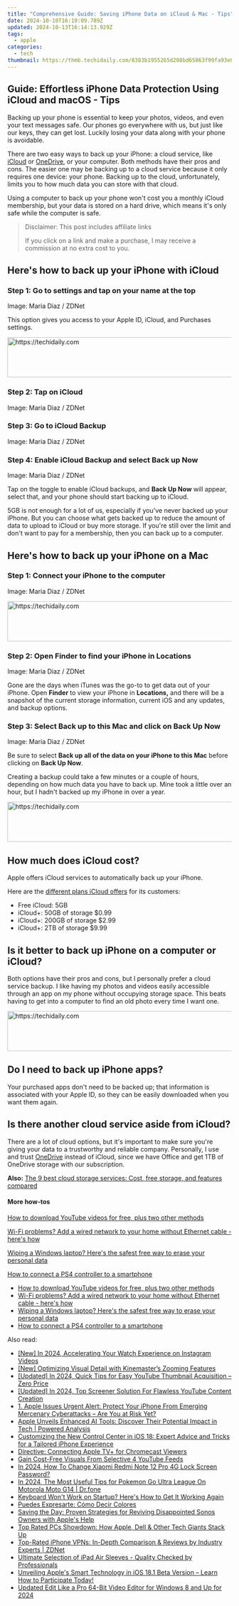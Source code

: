 ```yaml
---
title: "Comprehensive Guide: Saving iPhone Data on iCloud & Mac - Tips"
date: 2024-10-10T16:19:09.789Z
updated: 2024-10-13T16:14:13.929Z
tags:
  - apple
categories:
  - tech
thumbnail: https://thmb.techidaily.com/8383b1955265d208bd65863f99fa93e0506dbf01fc1cf31d37490fb679a3c33d.png
---
```


## Guide: Effortless iPhone Data Protection Using iCloud and macOS - Tips

Backing up your phone is essential to keep your photos, videos, and even your text messages safe. Our phones go everywhere with us, but just like our keys, they can get lost. Luckily losing your data along with your phone is avoidable. 

There are two easy ways to back up your iPhone: a cloud service, like [iCloud](https://apple.sjv.io/c/159047/435031/7613?&sharedId=zdnet&u=https%3A%2F%2Fwww.apple.com%2Ficloud%2F&subId1=zd-%5F%5FCOM%5FCLICK%5FID%5F%5F-dtp) or [OneDrive](https://www.microsoft.com/en-us/microsoft-365/onedrive/online-cloud-storage), or your computer. Both methods have their pros and cons. The easier one may be backing up to a cloud service because it only requires one device: your phone. Backing up to the cloud, unfortunately, limits you to how much data you can store with that cloud. 

Using a computer to back up your phone won't cost you a monthly iCloud membership, but your data is stored on a hard drive, which means it's only safe while the computer is safe. 

>  Disclaimer: This post includes affiliate links
>
>  If you click on a link and make a purchase, I may receive a commission at no extra cost to you.
>

## Here's how to back up your iPhone with iCloud

### Step 1: Go to settings and tap on your name at the top

Image: Maria Diaz / ZDNet

This option gives you access to your Apple ID, iCloud, and Purchases settings. 

<!-- affiliate ads begin -->
<a href="https://appsumo.8odi.net/c/5597632/2043856/7443" target="_top" id="2043856">
  <img src="//a.impactradius-go.com/display-ad/7443-2043856" border="0" alt="https://techidaily.com" width="728" height="90"/>
</a>
<img height="0" width="0" src="https://appsumo.8odi.net/i/5597632/2043856/7443" style="position:absolute;visibility:hidden;" border="0" />
<!-- affiliate ads end -->

### Step 2: Tap on iCloud

Image: Maria Diaz / ZDNet

### Step 3: Go to iCloud Backup

Image: Maria Diaz / ZDNet

### Step 4: Enable iCloud Backup and select Back up Now

Image: Maria Diaz / ZDNet

Tap on the toggle to enable iCloud backups, and **Back Up Now** will appear, select that, and your phone should start backing up to iCloud.

5GB is not enough for a lot of us, especially if you've never backed up your iPhone. But you can choose what gets backed up to reduce the amount of data to upload to iCloud or buy more storage. If you're still over the limit and don't want to pay for a membership, then you can back up to a computer.

## Here's how to back up your iPhone on a Mac

### Step 1: Connect your iPhone to the computer

Image: Maria Diaz / ZDNet

<!-- affiliate ads begin -->
<a href="https://ephamedtechinc.pxf.io/c/5597632/2136617/26400" target="_top" id="2136617">
  <img src="//a.impactradius-go.com/display-ad/26400-2136617" border="0" alt="https://techidaily.com" width="728" height="90"/>
</a>
<img height="0" width="0" src="https://ephamedtechinc.pxf.io/i/5597632/2136617/26400" style="position:absolute;visibility:hidden;" border="0" />
<!-- affiliate ads end -->

### Step 2: Open Finder to find your iPhone in Locations

Image: Maria Diaz / ZDNet

Gone are the days when iTunes was the go-to to get data out of your iPhone. Open **Finder** to view your iPhone in **Locations,** and there will be a snapshot of the current storage information, current iOS and any updates, and backup options.

### Step 3: Select Back up to this Mac and click on Back Up Now

Image: Maria Diaz / ZDNet

Be sure to select **Back up all of the data on your iPhone to this Mac** before clicking on **Back Up Now**.

Creating a backup could take a few minutes or a couple of hours, depending on how much data you have to back up. Mine took a little over an hour, but I hadn't backed up my iPhone in over a year. 

<!-- affiliate ads begin -->
<a href="https://dhgate.sjv.io/c/5597632/1172027/12108" target="_top" id="1172027">
  <img src="//a.impactradius-go.com/display-ad/12108-1172027" border="0" alt="https://techidaily.com" width="728" height="90"/>
</a>
<img height="0" width="0" src="https://dhgate.sjv.io/i/5597632/1172027/12108" style="position:absolute;visibility:hidden;" border="0" />
<!-- affiliate ads end -->

## How much does iCloud cost?

Apple offers iCloud services to automatically back up your iPhone. 

Here are the [different plans iCloud offers](https://apple.sjv.io/c/159047/435031/7613?&sharedId=zdnet&u=https%3A%2F%2Fwww.apple.com%2Ficloud%2F&subId1=zd-319984dc77df4395b4d5ec2e374fe00d-dtp) for its customers:

* Free iCloud: 5GB
* iCloud+: 50GB of storage $0.99
* iCloud+: 200GB of storage $2.99
* iCloud+: 2TB of storage $9.99

## Is it better to back up iPhone on a computer or iCloud?

Both options have their pros and cons, but I personally prefer a cloud service backup. I like having my photos and videos easily accessible through an app on my phone without occupying storage space. This beats having to get into a computer to find an old photo every time I want one. 

<!-- affiliate ads begin -->
<a href="https://unicoeye.pxf.io/c/5597632/2134490/18498" target="_top" id="2134490">
  <img src="//a.impactradius-go.com/display-ad/18498-2134490" border="0" alt="https://techidaily.com" width="728" height="90"/>
</a>
<img height="0" width="0" src="https://unicoeye.pxf.io/i/5597632/2134490/18498" style="position:absolute;visibility:hidden;" border="0" />
<!-- affiliate ads end -->

## Do I need to back up iPhone apps?

Your purchased apps don't need to be backed up; that information is associated with your Apple ID, so they can be easily downloaded when you want them again. 

## Is there another cloud service aside from iCloud?

There are a lot of cloud options, but it's important to make sure you're giving your data to a trustworthy and reliable company. Personally, I use and trust [OneDrive](https://click.linksynergy.com/deeplink?id=IokOf8qagZo&mid=46107&u1=zd-d73ea0f17ea044738893319ef0f45b3d-dtp&murl=https%3A%2F%2Fwww.microsoft.com%2Fen-us%2Fmicrosoft-365%2Fonedrive%2Fonline-cloud-storage&fobs=zd-%5F%5FCOM%5FCLICK%5FID%5F%5F-dtp) instead of iCloud, since we have Office and get 1TB of OneDrive storage with our subscription.

**Also:** [The 9 best cloud storage services: Cost, free storage, and features compared](https://www.zdnet.com/article/best-cloud-storage/)

#### More how-tos

[How to download YouTube videos for free, plus two other methods](https://www.zdnet.com/article/how-to-download-youtube-videos-for-free-plus-two-other-methods/ "How to download YouTube videos for free, plus two other methods")

[Wi-Fi problems? Add a wired network to your home without Ethernet cable - here's how](https://www.zdnet.com/article/ditch-the-wi-fi-how-to-add-a-wired-network-to-your-home-without-ethernet-cable/ "Wi-Fi problems? Add a wired network to your home without Ethernet cable - here's how")

[Wiping a Windows laptop? Here's the safest free way to erase your personal data](https://www.zdnet.com/article/wiping-a-windows-laptop-heres-the-safest-free-way-to-erase-your-personal-data/ "Wiping a Windows laptop? Here's the safest free way to erase your personal data")

[How to connect a PS4 controller to a smartphone](https://www.zdnet.com/article/how-to-connect-a-ps4-controller-to-a-smartphone/ "How to connect a PS4 controller to a smartphone")

* [How to download YouTube videos for free, plus two other methods](https://www.zdnet.com/article/how-to-download-youtube-videos-for-free-plus-two-other-methods/ "How to download YouTube videos for free, plus two other methods")
* [Wi-Fi problems? Add a wired network to your home without Ethernet cable - here's how](https://www.zdnet.com/article/ditch-the-wi-fi-how-to-add-a-wired-network-to-your-home-without-ethernet-cable/ "Wi-Fi problems? Add a wired network to your home without Ethernet cable - here's how")
* [Wiping a Windows laptop? Here's the safest free way to erase your personal data](https://www.zdnet.com/article/wiping-a-windows-laptop-heres-the-safest-free-way-to-erase-your-personal-data/ "Wiping a Windows laptop? Here's the safest free way to erase your personal data")
* [How to connect a PS4 controller to a smartphone](https://www.zdnet.com/article/how-to-connect-a-ps4-controller-to-a-smartphone/ "How to connect a PS4 controller to a smartphone")

<ins class="adsbygoogle"
     style="display:block"
     data-ad-format="autorelaxed"
     data-ad-client="ca-pub-7571918770474297"
     data-ad-slot="1223367746"></ins>

<ins class="adsbygoogle"
     style="display:block"
     data-ad-client="ca-pub-7571918770474297"
     data-ad-slot="8358498916"
     data-ad-format="auto"
     data-full-width-responsive="true"></ins>

<span class="atpl-alsoreadstyle">Also read:</span>
<div><ul>
<li><a href="https://instagram-videos.techidaily.com/new-in-2024-accelerating-your-watch-experience-on-instagram-videos/"><u>[New] In 2024, Accelerating Your Watch Experience on Instagram Videos</u></a></li>
<li><a href="https://extra-guidance.techidaily.com/new-optimizing-visual-detail-with-kinemasters-zooming-features/"><u>[New] Optimizing Visual Detail with Kinemaster’s Zooming Features</u></a></li>
<li><a href="https://youtube-webster.techidaily.com/61720413-updated-in-2024-quick-tips-for-easy-youtube-thumbnail-acquisition-zero-price/"><u>[Updated] In 2024, Quick Tips for Easy YouTube Thumbnail Acquisition – Zero Price</u></a></li>
<li><a href="https://youtube-docs.techidaily.com/ed-in-2024-top-screener-solution-for-flawless-youtube-content-creation/"><u>[Updated] In 2024, Top Screener Solution For Flawless YouTube Content Creation</u></a></li>
<li><a href="https://technical-tips.techidaily.com/1-apple-issues-urgent-alert-protect-your-iphone-from-emerging-mercenary-cyberattacks-are-you-at-risk-yet/"><u>1. Apple Issues Urgent Alert: Protect Your iPhone From Emerging Mercenary Cyberattacks – Are You at Risk Yet?</u></a></li>
<li><a href="https://technical-tips.techidaily.com/apple-unveils-enhanced-ai-tools-discover-their-potential-impact-in-tech-powered-analysis/"><u>Apple Unveils Enhanced AI Tools: Discover Their Potential Impact in Tech | Powered Analysis</u></a></li>
<li><a href="https://technical-tips.techidaily.com/customizing-the-new-control-center-in-ios-18-expert-advice-and-tricks-for-a-tailored-iphone-experience/"><u>Customizing the New Control Center in iOS 18: Expert Advice and Tricks for a Tailored iPhone Experience</u></a></li>
<li><a href="https://technical-tips.techidaily.com/directive-connecting-apple-tvplus-for-chromecast-viewers/"><u>Directive: Connecting Apple TV+ for Chromecast Viewers</u></a></li>
<li><a href="https://youtube-videos.techidaily.com/gain-cost-free-visuals-from-selective-4-youtube-feeds/"><u>Gain Cost-Free Visuals From Selective 4 YouTube Feeds</u></a></li>
<li><a href="https://unlock-android.techidaily.com/in-2024-how-to-change-xiaomi-redmi-note-12-pro-4g-lock-screen-password-by-drfone-android/"><u>In 2024, How To Change Xiaomi Redmi Note 12 Pro 4G Lock Screen Password?</u></a></li>
<li><a href="https://android-pokemon-go.techidaily.com/in-2024-the-most-useful-tips-for-pokemon-go-ultra-league-on-motorola-moto-g14-drfone-by-drfone-virtual-android/"><u>In 2024, The Most Useful Tips for Pokemon Go Ultra League On Motorola Moto G14 | Dr.fone</u></a></li>
<li><a href="https://win-howtos.techidaily.com/1723212123938-keyboard-wont-work-on-startup-heres-how-to-get-it-working-again/"><u>Keyboard Won't Work on Startup? Here's How to Get It Working Again</u></a></li>
<li><a href="https://mondly-stories.techidaily.com/puedes-expresarte-como-decir-colores/"><u>Puedes Expresarte: Cómo Decir Colores</u></a></li>
<li><a href="https://technical-tips.techidaily.com/saving-the-day-proven-strategies-for-reviving-disappointed-sonos-owners-with-apples-help/"><u>Saving the Day: Proven Strategies for Reviving Disappointed Sonos Owners with Apple's Help</u></a></li>
<li><a href="https://technical-tips.techidaily.com/top-rated-pcs-showdown-how-apple-dell-and-other-tech-giants-stack-up/"><u>Top Rated PCs Showdown: How Apple, Dell & Other Tech Giants Stack Up</u></a></li>
<li><a href="https://technical-tips.techidaily.com/top-rated-iphone-vpns-in-depth-comparison-and-reviews-by-industry-experts-zdnet/"><u>Top-Rated iPhone VPNs: In-Depth Comparison & Reviews by Industry Experts | ZDNet</u></a></li>
<li><a href="https://technical-tips.techidaily.com/ultimate-selection-of-ipad-air-sleeves-quality-checked-by-professionals/"><u>Ultimate Selection of iPad Air Sleeves - Quality Checked by Professionals</u></a></li>
<li><a href="https://technical-tips.techidaily.com/unveiling-apples-smart-technology-in-ios-181-beta-version-learn-how-to-participate-today/"><u>Unveiling Apple's Smart Technology in iOS 18.1 Beta Version – Learn How to Participate Today!</u></a></li>
<li><a href="https://video-creation-software.techidaily.com/updated-edit-like-a-pro-64-bit-video-editor-for-windows-8-and-up-for-2024/"><u>Updated Edit Like a Pro 64-Bit Video Editor for Windows 8 and Up for 2024</u></a></li>
</ul></div>

